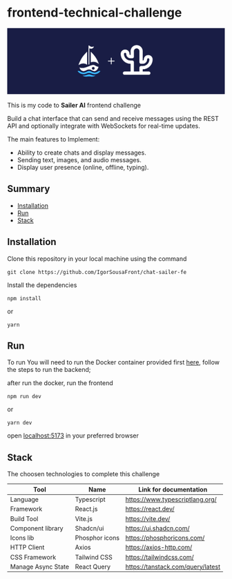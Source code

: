 # frontend-technical-challenge

![Cover image for test](./cover.png)

This is my code to **Sailer AI** frontend challenge

Build a chat interface that can send and receive messages using the REST API and optionally integrate with WebSockets for real-time updates.

The main features to Implement:
- Ability to create chats and display messages.
- Sending text, images, and audio messages.
- Display user presence (online, offline, typing).

## Summary
- [Installation](#installation)
- [Run](#run)
- [Stack](#stack)

## Installation
Clone this repository in your local machine using the command

```shell
git clone https://github.com/IgorSousaFront/chat-sailer-fe
```

Install the dependencies

```shell
npm install
```
or
```shell
yarn
```

## Run
To run You will need to run the Docker container provided first [here](https://github.com/SailerAI/frontend-technical-challenge), follow the steps to run the backend;

after run the docker, run the frontend

```shell
npm run dev
```
or
```shell
yarn dev
```
open [localhost:5173](http://localhost:5173/) in your preferred browser

## Stack
The choosen technologies to complete this challenge

| Tool               | Name           | Link for documentation            |
|--------------------|----------------|-----------------------------------|
| Language           | Typescript     | https://www.typescriptlang.org/   |
| Framework          | React.js       | https://react.dev/                |
| Build Tool         | Vite.js        | https://vite.dev/                 |
| Component library  | Shadcn/ui      | https://ui.shadcn.com/            |
| Icons lib          | Phosphor icons | https://phosphoricons.com/        |
| HTTP Client        | Axios          | https://axios-http.com/           |
| CSS Framework      | Tailwind CSS   | https://tailwindcss.com/          |
| Manage Async State | React Query    | https://tanstack.com/query/latest |


